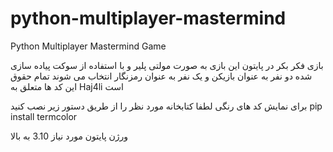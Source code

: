 # python-multiplayer-mastermind
Python Multiplayer Mastermind Game


بازی فکر بکر در پایتون 
این بازی به صورت مولتی پلیر و با استفاده از سوکت پیاده سازی شده
دو نفر به عنوان بازیکن و یک نفر به عنوان رمزنگار انتخاب می شوند
تمام حقوق این کد ها متعلق به 
Haj4li
است

برای نمایش کد های رنگی لطفا کتابخانه مورد نظر را از طریق دستور زیر نصب کنید 
pip install termcolor

ورژن پایتون مورد نیاز 3.10 به بالا
